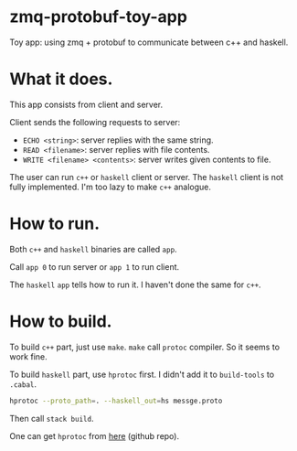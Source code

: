 # zmq-protobuf-toy-app
Toy app: using zmq + protobuf to communicate between c++ and haskell.


# What it does.

This app consists from client and server.

Client sends the following requests to server:
* `ECHO <string>`: server replies with the same string.
* `READ <filename>`: server replies with file contents.
* `WRITE <filename> <contents>`: server writes given contents to file.

The user can run `c++` or `haskell` client or server. The `haskell` client is not fully implemented. I'm too lazy to make `c++` analogue.

# How to run.

Both `c++` and `haskell` binaries are called `app`.

Call `app 0` to run server or `app 1` to run client.

The `haskell` `app` tells how to run it. I haven't done the same for `c++`.

# How to build.

To build `c++` part, just use `make`. `make` call `protoc` compiler. So it seems to work fine.

To build `haskell` part, use `hprotoc` first. I didn't add it to `build-tools` to `.cabal`.
```sh
hprotoc --proto_path=. --haskell_out=hs messge.proto
```
Then call `stack build`.

One can get `hprotoc` from [here](https://github.com/k-bx/protocol-buffers) (github repo).
